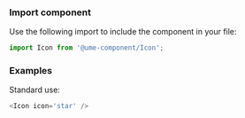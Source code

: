 ### Import component

Use the following import to include the component in your file:

```jsx static
import Icon from '@ume-component/Icon';
```

### Examples

Standard use:

```js
<Icon icon='star' />
```